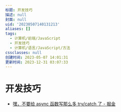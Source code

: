 ```yaml
---
标题: 开发技巧
描述: null
封面: null
uid: '20230507140131213'
aliases: []
tags:
  - 计算机/前端/JavaScript
  - 开发技巧
  - 计算机/语言/JavaScript/方法
cssclasses: null
创建时间: 2023-05-07 14:01:31
更新时间: 2023-12-31 03:07:33
---
```


# 开发技巧

- [嘿，不要给 async 函数写那么多 try/catch 了 - 掘金](https://juejin.cn/post/6844903886898069511)
